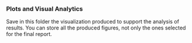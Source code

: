 ### Plots and Visual Analytics
Save in this folder the visualization produced to support the analysis of results.
You can store all the produced figures, not only the ones selected for the final report.